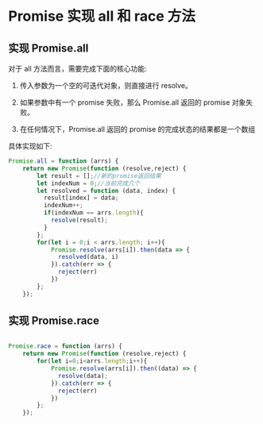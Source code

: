 # Promise 实现 all 和 race 方法

## 实现 Promise.all

对于 all 方法而言，需要完成下面的核心功能:

1. 传入参数为一个空的可迭代对象，则直接进行 resolve。

2. 如果参数中有一个 promise 失败，那么 Promise.all 返回的 promise 对象失败。

3. 在任何情况下，Promise.all 返回的 promise 的完成状态的结果都是一个数组

具体实现如下:

```js
Promise.all = function (arrs) {
    return new Promise(function (resolve,reject) {
        let result = [];//新的promise返回结果
        let indexNum = 0;//当前完成几个
        let resolved = function (data, index) {
          result[index] = data;
          indexNum++;
          if(indexNum == arrs.length){
            resolve(result);
          }
        };
        for(let i = 0;i < arrs.length; i++){
            Promise.resolve(arrs[i]).then(data => {
              resolved(data, i)
            }).catch(err => {
              reject(err)
            })
        };
    });
```

## 实现 Promise.race

```js

Promise.race = function (arrs) {
    return new Promise(function (resolve,reject) {
        for(let i=0;i<arrs.length;i++){
            Promise.resolve(arrs[i]).then((data) => {
              resolve(data);
            }).catch(err => {
              reject(err)
            })
        };
    });
```
